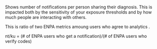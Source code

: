Shows number of notifications per person sharing their diagnosis. This is impacted both by the sensitivity of your exposure thresholds and by how much people are interacting with others. 

This is ratio of two ENPA metrics amoung users who agree to analytics .
 
nt/ku = (# of ENPA users who get a notification)/(# of ENPA users who verify codes)
